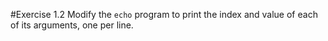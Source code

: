 #Exercise 1.2
Modify the `echo` program to print the index and value of each of its arguments, one per line.
